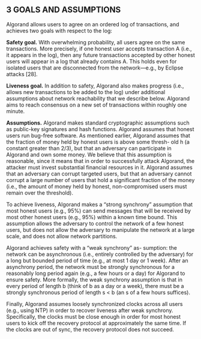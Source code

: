 
## 3 GOALS AND ASSUMPTIONS

Algorand allows users to agree on an ordered log of transactions, and achieves two goals with respect to the log:

**Safety goal.** With overwhelming probability, all users agree on the same transactions. More precisely, if one honest user accepts transaction A (i.e., it appears in the log), then any future transactions accepted by other honest users will appear in a log that already contains A. This holds even for isolated users that are disconnected from the network—e.g., by Eclipse attacks [28].

**Liveness goal.** In addition to safety, Algorand also makes progress (i.e., allows new transactions to be added to the log) under additional assumptions about network reachability that we describe below. Algorand aims to reach consensus on a new set of transactions within roughly one minute.

**Assumptions.** Algorand makes standard cryptographic assumptions such as public-key signatures and hash functions. Algorand assumes that honest users run bug-free software. As mentioned earlier, Algorand assumes that the fraction of money held by honest users is above some thresh- old h (a constant greater than 2/3), but that an adversary can participate in Algorand and own some money. We believe that this assumption is reasonable, since it means that in order to successfully attack Algorand, the attacker must invest substantial financial resources in it. Algorand assumes that an adversary can corrupt targeted users, but that an adversary cannot corrupt a large number of users that hold a significant fraction of the money (i.e., the amount of money held by honest, non-compromised users must remain over the threshold).

To achieve liveness, Algorand makes a “strong synchrony” assumption that most honest users (e.g., 95%) can send messages that will be received by most other honest users (e.g., 95%) within a known time bound. This assumption allows the adversary to control the network of a few honest users, but does not allow the adversary to manipulate the network at a large scale, and does not allow network partitions.

Algorand achieves safety with a “weak synchrony” as- sumption: the network can be asynchronous (i.e., entirely controlled by the adversary) for a long but bounded period of time (e.g., at most 1 day or 1 week). After an asynchrony period, the network must be strongly synchronous for a reasonably long period again (e.g., a few hours or a day) for Algorand to ensure safety. More formally, the weak synchrony assumption is that in every period of length b (think of b as a day or a week), there must be a strongly synchronous period of length s < b (an s of a few hours suffices).

Finally, Algorand assumes loosely synchronized clocks across all users (e.g., using NTP) in order to recover liveness after weak synchrony. Specifically, the clocks must be close enough in order for most honest users to kick off the recovery protocol at approximately the same time. If the clocks are out of sync, the recovery protocol does not succeed.
